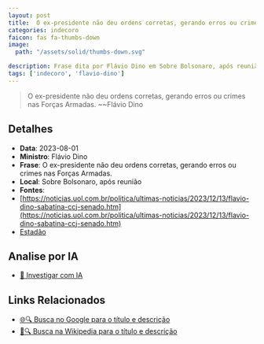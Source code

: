 ```yaml
---
layout: post
title:  O ex-presidente não deu ordens corretas, gerando erros ou crimes nas Forças Armadas.
categories: indecoro
faicon: fas fa-thumbs-down
image:
  path: "/assets/solid/thumbs-down.svg"

description: Frase dita por Flávio Dino em Sobre Bolsonaro, após reunião
tags: ['indecoro', 'flavio-dino']
---
```


> O ex-presidente não deu ordens corretas, gerando erros ou crimes nas Forças Armadas.
> ~~Flávio Dino

## Detalhes
- **Data**: 2023-08-01
- **Ministro**: Flávio Dino
- **Frase**: O ex-presidente não deu ordens corretas, gerando erros ou crimes nas Forças Armadas.
- **Local**: Sobre Bolsonaro, após reunião
- **Fontes**:
- [https://noticias.uol.com.br/politica/ultimas-noticias/2023/12/13/flavio-dino-sabatina-ccj-senado.htm](https://noticias.uol.com.br/politica/ultimas-noticias/2023/12/13/flavio-dino-sabatina-ccj-senado.htm)
- [Estadão](Estadão)

## Analise por IA
- [🤖 Investigar com IA](https://www.perplexity.ai/search?q=%22Fl%C3%A1vio%20Dino%22%2BO%20ex-presidente%20n%C3%A3o%20deu%20ordens%20corretas%2C%20gerando%20erros%20ou%20crimes%20nas%20For%C3%A7as%20Armadas.%2BSobre%20Bolsonaro%2C%20ap%C3%B3s%20reuni%C3%A3o)

## Links Relacionados
- [🌐🔍 Busca no Google para o título e descrição](https://www.google.com/search?q=%22Fl%C3%A1vio%20Dino%22%2BO%20ex-presidente%20n%C3%A3o%20deu%20ordens%20corretas%2C%20gerando%20erros%20ou%20crimes%20nas%20For%C3%A7as%20Armadas.%2BSobre%20Bolsonaro%2C%20ap%C3%B3s%20reuni%C3%A3o)
- [📖🔍 Busca na Wikipedia para o título e descrição](https://pt.wikipedia.org/w/index.php?search=%22Fl%C3%A1vio%20Dino%22%2BO%20ex-presidente%20n%C3%A3o%20deu%20ordens%20corretas%2C%20gerando%20erros%20ou%20crimes%20nas%20For%C3%A7as%20Armadas.%2BSobre%20Bolsonaro%2C%20ap%C3%B3s%20reuni%C3%A3o)

